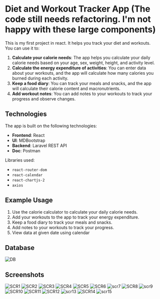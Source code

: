 # Diet and Workout Tracker App (The code still needs refactoring. I'm not happy with these large components)

This is my first project in react. It helps you track your diet and workouts. You can use it to:

1. **Calculate your calorie needs**: The app helps you calculate your daily calorie needs based on your age, sex, weight, height, and activity level.
2. **Calculate the energy expenditure of activities**: You can enter data about your workouts, and the app will calculate how many calories you burned during each activity.
3. **Keep a food diary**: You can track your meals and snacks, and the app will calculate their calorie content and macronutrients.
4. **Add workout notes**: You can add notes to your workouts to track your progress and observe changes.

## Technologies

The app is built on the following technologies:
- **Frontend**: React
- **UI**: MDBootstrap
- **Backend**: Laravel REST API
- **Doc**: Postman

Libraries used:
- `react-router-dom`
- `react-calendar`
- `react-chartjs-2`
- `axios`

## Example Usage
1. Use the calorie calculator to calculate your daily calorie needs.
2. Add your workouts to the app to track your energy expenditure.
3. Keep a food diary to track your meals and snacks.
4. Add notes to your workouts to track your progress.
5. View data at given date using calendar

## Database
![DB](https://github.com/DominikSuchecki/diet-app/assets/126694015/516ffa94-eb19-4479-b3f9-96d7c77662c1)


## Screenshots
![SCR1](https://github.com/DominikSuchecki/diet-app/assets/126694015/8434ef5c-b149-42ed-88ca-1ff2952ea837)
![SCR2](https://github.com/DominikSuchecki/diet-app/assets/126694015/56d623e6-4343-4d45-a8e2-618144f193cc)
![SCR3](https://github.com/DominikSuchecki/diet-app/assets/126694015/80ea7787-4797-4ca3-8890-b1a11e3976c6)
![SCR4](https://github.com/DominikSuchecki/diet-app/assets/126694015/ad850ad8-c35c-448c-9d02-c01850b6e664)
![SCR5](https://github.com/DominikSuchecki/diet-app/assets/126694015/402964bb-42c6-4a38-b170-eb43c8e768bd)
![SCR6](https://github.com/DominikSuchecki/diet-app/assets/126694015/d78d3deb-6ba4-4c76-b5b5-a03e768ef3b9)
![scr7](https://github.com/DominikSuchecki/diet-app/assets/126694015/151a7954-9c6d-4f56-ad05-6f4b75914f0a)
![SCR8](https://github.com/DominikSuchecki/diet-app/assets/126694015/f5f09e61-b5de-4566-92fa-88e2a5642609)
![scr9](https://github.com/DominikSuchecki/diet-app/assets/126694015/0ff0b86c-d8e9-4640-a30a-988387c8cc50)
![SCR10](https://github.com/DominikSuchecki/diet-app/assets/126694015/b42aad31-7f92-4b75-abc3-da37ac71a27d)
![SCR11](https://github.com/DominikSuchecki/diet-app/assets/126694015/5ecbdb03-592f-4c88-a218-2b0e78c831cc)
![SCR12](https://github.com/DominikSuchecki/diet-app/assets/126694015/75a1f974-4406-4a8f-851d-f2affada9a1f)
![scr13](https://github.com/DominikSuchecki/diet-app/assets/126694015/79934da4-1c3c-4437-8ce0-d06225d3f661)
![SCR14](https://github.com/DominikSuchecki/diet-app/assets/126694015/6d58307c-dc52-43b6-93cf-f40570065e27)
![scr15](https://github.com/DominikSuchecki/diet-app/assets/126694015/8ab6c1ea-9e77-4ccd-96b3-661e86f19c61)

